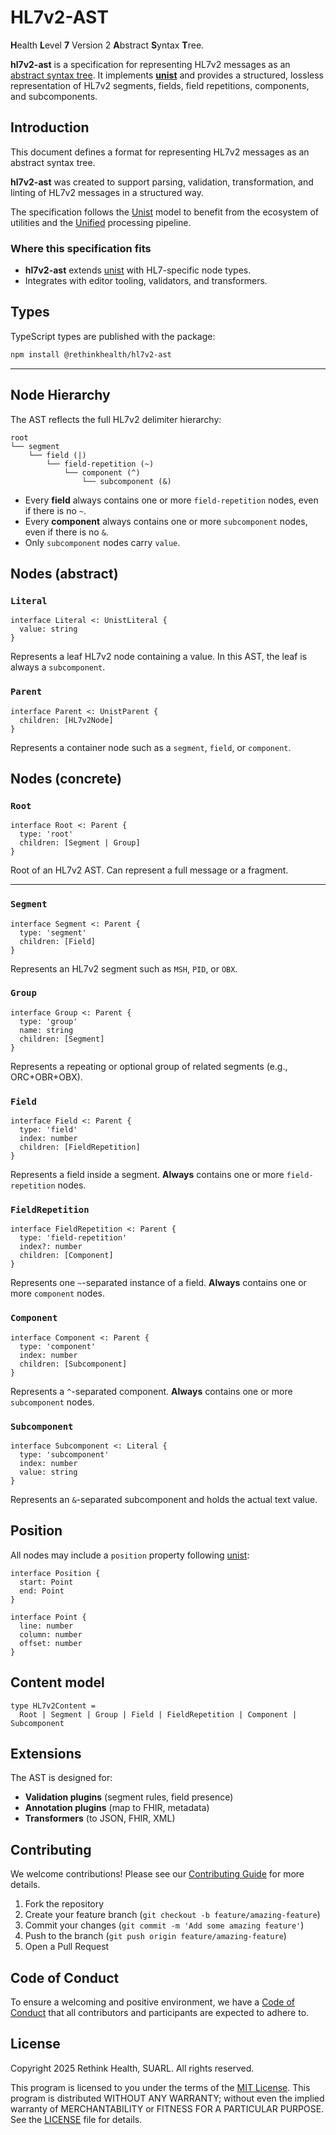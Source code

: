 # HL7v2-AST

**H**ealth **L**evel **7** Version 2 **A**bstract **S**yntax **T**ree.

**hl7v2-ast** is a specification for representing HL7v2 messages as an [abstract syntax tree](https://en.wikipedia.org/wiki/Abstract_syntax_tree). It implements **[unist](https://github.com/syntax-tree/unist)** and provides a structured, lossless representation of HL7v2 segments, fields, field repetitions, components, and subcomponents.

## Introduction

This document defines a format for representing HL7v2 messages as an abstract syntax tree.

**hl7v2-ast** was created to support parsing, validation, transformation, and linting of HL7v2 messages in a structured way.

The specification follows the [Unist](https://github.com/syntax-tree/unist) model to benefit from the ecosystem of utilities and the [Unified](https://unifiedjs.com) processing pipeline.

### Where this specification fits

* **hl7v2-ast** extends [unist](https://github.com/syntax-tree/unist) with HL7-specific node types.
* Integrates with editor tooling, validators, and transformers.

## Types

TypeScript types are published with the package:

```sh
npm install @rethinkhealth/hl7v2-ast
```

---

## Node Hierarchy

The AST reflects the full HL7v2 delimiter hierarchy:

```
root
└── segment
    └── field (|)
        └── field-repetition (~)
            └── component (^)
                └── subcomponent (&)
```

* Every **field** always contains one or more `field-repetition` nodes, even if there is no `~`.
* Every **component** always contains one or more `subcomponent` nodes, even if there is no `&`.
* Only `subcomponent` nodes carry `value`.

## Nodes (abstract)

### `Literal`

```idl
interface Literal <: UnistLiteral {
  value: string
}
```

Represents a leaf HL7v2 node containing a value. In this AST, the leaf is always a `subcomponent`.

### `Parent`

```idl
interface Parent <: UnistParent {
  children: [HL7v2Node]
}
```

Represents a container node such as a `segment`, `field`, or `component`.

## Nodes (concrete)

### `Root`

```idl
interface Root <: Parent {
  type: 'root'
  children: [Segment | Group]
}
```

Root of an HL7v2 AST. Can represent a full message or a fragment.

---

### `Segment`

```idl
interface Segment <: Parent {
  type: 'segment'
  children: [Field]
}
```

Represents an HL7v2 segment such as `MSH`, `PID`, or `OBX`.

### `Group`

```idl
interface Group <: Parent {
  type: 'group'
  name: string
  children: [Segment]
}
```

Represents a repeating or optional group of related segments (e.g., ORC+OBR+OBX).

### `Field`

```idl
interface Field <: Parent {
  type: 'field'
  index: number
  children: [FieldRepetition]
}
```

Represents a field inside a segment. **Always** contains one or more `field-repetition` nodes.

### `FieldRepetition`

```idl
interface FieldRepetition <: Parent {
  type: 'field-repetition'
  index?: number
  children: [Component]
}
```

Represents one `~`-separated instance of a field. **Always** contains one or more `component` nodes.

### `Component`

```idl
interface Component <: Parent {
  type: 'component'
  index: number
  children: [Subcomponent]
}
```

Represents a `^`-separated component. **Always** contains one or more `subcomponent` nodes.

### `Subcomponent`

```idl
interface Subcomponent <: Literal {
  type: 'subcomponent'
  index: number
  value: string
}
```

Represents an `&`-separated subcomponent and holds the actual text value.

## Position

All nodes may include a `position` property following [unist](https://github.com/syntax-tree/unist):

```idl
interface Position {
  start: Point
  end: Point
}

interface Point {
  line: number
  column: number
  offset: number
}
```

## Content model

```idl
type HL7v2Content =
  Root | Segment | Group | Field | FieldRepetition | Component | Subcomponent
```

## Extensions

The AST is designed for:

* **Validation plugins** (segment rules, field presence)
* **Annotation plugins** (map to FHIR, metadata)
* **Transformers** (to JSON, FHIR, XML)

## Contributing

We welcome contributions! Please see our [Contributing Guide](../../CONTRIBUTING.md) for more details.

1. Fork the repository
2. Create your feature branch (`git checkout -b feature/amazing-feature`)
3. Commit your changes (`git commit -m 'Add some amazing feature'`)
4. Push to the branch (`git push origin feature/amazing-feature`)
5. Open a Pull Request

## Code of Conduct

To ensure a welcoming and positive environment, we have a [Code of Conduct](../../CODE_OF_CONDUCT.md) that all contributors and participants are expected to adhere to.

## License

Copyright 2025 Rethink Health, SUARL. All rights reserved.

This program is licensed to you under the terms of the [MIT License](https://opensource.org/licenses/MIT). This program is distributed WITHOUT ANY WARRANTY; without even the implied warranty of MERCHANTABILITY or FITNESS FOR A PARTICULAR PURPOSE. See the [LICENSE](../../LICENSE) file for details.